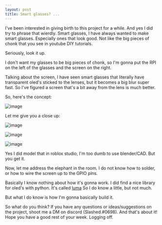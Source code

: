 ```yaml
---
layout: post
title: Smart glasses? ...
---
```


I've been interested in giving birth to this project for a while. And yes I did try to phrase that wierdly.
Smart glasses, I have always wanted to make smart glasses. Especially ones that look good. Not like the big pieces of chonk that you see in youtube DIY tutorials.

Seriously, look it up.

I don't want my glasses to be big pieces of chonk, so I'm gonna put the RPI on the left of the glasses and the screen on the right.

Talking about the screen, I have seen smart glasses that literally have transparent oled's sticked to the lenses, but it becomes a big blur super fast.
So I've figured a screen that's a bit away from the lens is much better.

So, here's the concept:

![image](https://user-images.githubusercontent.com/76942911/168266636-194418e7-0a1a-4186-9f8b-cfac6fa78c3f.png)

Let me give you a close up:

![image](https://user-images.githubusercontent.com/76942911/168266859-4b59a267-1ef9-4d5f-a04a-23f8c15f00cc.png)

![image](https://user-images.githubusercontent.com/76942911/168266989-c2375faa-71c8-429c-bae8-c2e1bbcaa1e8.png)

![image](https://user-images.githubusercontent.com/76942911/168267180-0472149b-3bd6-4397-b3d3-62856fbe0209.png)

Yes I did model that in roblox studio, I'm too dumb to use blender/CAD.
But you get it.


Now, let me address the elephant in the room. I do not know how to solder, or how to wire the screen up to the GPIO pins.

Basically I know nothing about how it's gonna work.
I did find a nice library for oled's with python. It's called [luma](https://github.com/rm-hull/luma.oled)
So I do know a little, but not much.

But what I do know is how I'm gonna basically build it.

So what do you think? If you have any questions or ideas/suggestions on the project, shoot me a DM on discord (Slashed.#0698). 
And that's about it! Hope you have a good rest of your week. Logging off.

